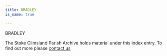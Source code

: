 ```yaml
---
title: BRADLEY
is_name: true

---
```


BRADLEY


The Stoke Climsland Parish Archive holds material under this index entry. To find out more please [contact us](/contact/)
